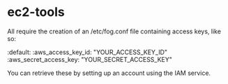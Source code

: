 ec2-tools
=========
All require the creation of an /etc/fog.conf file containing access keys, like so:

:default:
  :aws_access_key_id: "YOUR_ACCESS_KEY_ID"
  :aws_secret_access_key: "YOUR_SECRET_ACCESS_KEY"

You can retrieve these by setting up an account using the IAM service.
